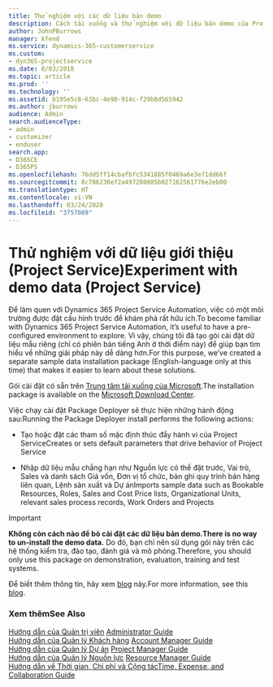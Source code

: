 ```yaml
---
title: Thử nghiệm với các dữ liệu bản demo
description: Cách tải xuống và thử nghiệm với dữ liệu bản demo của Project Service Automation.
author: JohnPBurrows
manager: kfend
ms.service: dynamics-365-customerservice
ms.custom:
- dyn365-projectservice
ms.date: 8/03/2018
ms.topic: article
ms.prod: ''
ms.technology: ''
ms.assetid: b195e5c8-63bc-4e90-914c-f29b8d565942
ms.author: jburrows
audience: Admin
search.audienceType:
- admin
- customizer
- enduser
search.app:
- D365CE
- D365PS
ms.openlocfilehash: 76dd5ff14cbafbfc5341885f0469a6e3e71dd66f
ms.sourcegitcommit: 8c786230ef2a497280885b827162561776e2eb00
ms.translationtype: HT
ms.contentlocale: vi-VN
ms.lasthandoff: 03/24/2020
ms.locfileid: "3757089"
---
```

# <a name="experiment-with-demo-data-project-service"></a><span data-ttu-id="cd581-103">Thử nghiệm với dữ liệu giới thiệu (Project Service)</span><span class="sxs-lookup"><span data-stu-id="cd581-103">Experiment with demo data (Project Service)</span></span>

<span data-ttu-id="cd581-104">Để làm quen với Dynamics 365 Project Service Automation, việc có một môi trường được đặt cấu hình trước để khám phá rất hữu ích.</span><span class="sxs-lookup"><span data-stu-id="cd581-104">To become familiar with Dynamics 365 Project Service Automation, it’s useful to have a pre-configured environment to explore.</span></span> <span data-ttu-id="cd581-105">Vì vậy, chúng tôi đã tạo gói cài đặt dữ liệu mẫu riêng (chỉ có phiên bản tiếng Anh ở thời điểm này) để giúp bạn tìm hiểu về những giải pháp này dễ dàng hơn.</span><span class="sxs-lookup"><span data-stu-id="cd581-105">For this purpose, we’ve created a separate sample data installation package (English-language only at this time) that makes it easier to learn about these solutions.</span></span> 

<span data-ttu-id="cd581-106">Gói cài đặt có sẵn trên [Trung tâm tải xuống của Microsoft](https://go.microsoft.com/fwlink/?linkid=859966).</span><span class="sxs-lookup"><span data-stu-id="cd581-106">The installation package is available on the [Microsoft Download Center](https://go.microsoft.com/fwlink/?linkid=859966).</span></span>  

<span data-ttu-id="cd581-107">Việc chạy cài đặt Package Deployer sẽ thực hiện những hành động sau:</span><span class="sxs-lookup"><span data-stu-id="cd581-107">Running the Package Deployer install performs the following actions:</span></span> 
  
-   <span data-ttu-id="cd581-108">Tạo hoặc đặt các tham số mặc định thúc đẩy hành vi của Project Service</span><span class="sxs-lookup"><span data-stu-id="cd581-108">Creates or sets default parameters that drive behavior of Project Service</span></span>  
  
-   <span data-ttu-id="cd581-109">Nhập dữ liệu mẫu chẳng hạn như Nguồn lực có thể đặt trước, Vai trò, Sales và danh sách Giá vốn, Đơn vị tổ chức, bản ghi quy trình bán hàng liên quan, Lệnh sản xuất và Dự án</span><span class="sxs-lookup"><span data-stu-id="cd581-109">Imports sample data such as Bookable Resources, Roles, Sales and Cost Price lists, Organizational Units, relevant sales process records, Work Orders and Projects</span></span>    
  
> [!IMPORTANT]
> <span data-ttu-id="cd581-110">**Không còn cách nào để bỏ cài đặt các dữ liệu bản demo.**</span><span class="sxs-lookup"><span data-stu-id="cd581-110">**There is no way to un-install the demo data.**</span></span> <span data-ttu-id="cd581-111">Do đó, bạn chỉ nên sử dụng gói này trên các hệ thống kiểm tra, đào tạo, đánh giá và mô phỏng.</span><span class="sxs-lookup"><span data-stu-id="cd581-111">Therefore, you should only use this package on demonstration, evaluation, training and test systems.</span></span>

<span data-ttu-id="cd581-112">Để biết thêm thông tin, hãy xem [blog](https://blogs.msdn.microsoft.com/crm/2017/10/24/microsoft-dynamics-365-for-field-service-and-project-service-automation-sample-data) này.</span><span class="sxs-lookup"><span data-stu-id="cd581-112">For more information, see this [blog](https://blogs.msdn.microsoft.com/crm/2017/10/24/microsoft-dynamics-365-for-field-service-and-project-service-automation-sample-data).</span></span>





  
### <a name="see-also"></a><span data-ttu-id="cd581-113">Xem thêm</span><span class="sxs-lookup"><span data-stu-id="cd581-113">See Also</span></span>  
 <span data-ttu-id="cd581-114">[Hướng dẫn của Quản trị viên](../project-service/admin-guide.md) </span><span class="sxs-lookup"><span data-stu-id="cd581-114">[Administrator Guide](../project-service/admin-guide.md) </span></span>  
 <span data-ttu-id="cd581-115">[Hướng dẫn của Quản lý Khách hàng](../project-service/account-manager-guide.md) </span><span class="sxs-lookup"><span data-stu-id="cd581-115">[Account Manager Guide](../project-service/account-manager-guide.md) </span></span>  
 <span data-ttu-id="cd581-116">[Hướng dẫn của Quản lý Dự án](../project-service/project-manager-guide.md) </span><span class="sxs-lookup"><span data-stu-id="cd581-116">[Project Manager Guide](../project-service/project-manager-guide.md) </span></span>  
 <span data-ttu-id="cd581-117">[Hướng dẫn của Quản lý Nguồn lực](../project-service/resource-manager-guide.md) </span><span class="sxs-lookup"><span data-stu-id="cd581-117">[Resource Manager Guide](../project-service/resource-manager-guide.md) </span></span>  
 [<span data-ttu-id="cd581-118">Hướng dẫn về Thời gian, Chi phí và Cộng tác</span><span class="sxs-lookup"><span data-stu-id="cd581-118">Time, Expense, and Collaboration Guide</span></span>](../project-service/time-expense-collaboration-guide.md)
